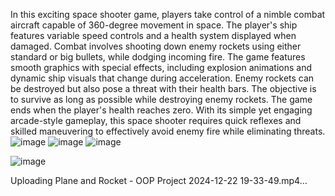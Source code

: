   In this exciting space shooter game, players take control of a nimble combat aircraft capable of 360-degree movement in space. The player's ship features variable speed controls and a health system displayed when damaged. Combat involves shooting down enemy rockets using either standard or big bullets, while dodging incoming fire. The game features smooth graphics with special effects, including explosion animations and dynamic ship visuals that change during acceleration. Enemy rockets can be destroyed but also pose a threat with their health bars. The objective is to survive as long as possible while destroying enemy rockets. The game ends when the player's health reaches zero. With its simple yet engaging arcade-style gameplay, this space shooter requires quick reflexes and skilled maneuvering to effectively avoid enemy fire while eliminating threats.
![image](https://github.com/user-attachments/assets/f0be97c3-7b9c-4a51-b776-b1278c2f1ba2)
![image](https://github.com/user-attachments/assets/afe22096-c901-4c3d-bcf5-d7c6619bd7b1)
![image](https://github.com/user-attachments/assets/3f942465-aad4-4f39-bc3f-4e2227474677)

![image](https://github.com/user-attachments/assets/963e4aef-7049-4b4b-8d1c-2092e1790864)

Uploading Plane and Rocket - OOP Project 2024-12-22 19-33-49.mp4…
